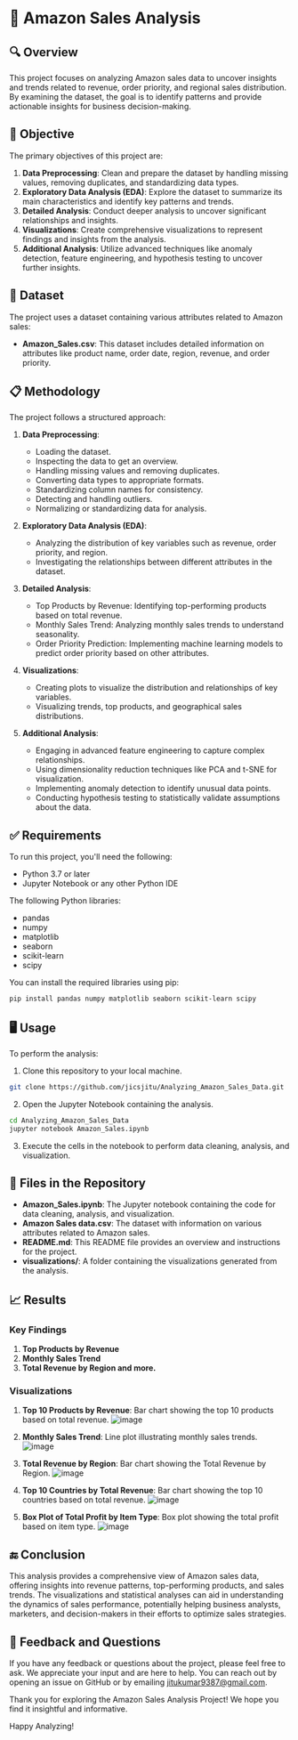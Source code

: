 # 🛒 Amazon Sales Analysis

## 🔍 Overview

This project focuses on analyzing Amazon sales data to uncover insights and trends related to revenue, order priority, and regional sales distribution. By examining the dataset, the goal is to identify patterns and provide actionable insights for business decision-making.

## 📝 Objective

The primary objectives of this project are:

1. **Data Preprocessing**: Clean and prepare the dataset by handling missing values, removing duplicates, and standardizing data types.
2. **Exploratory Data Analysis (EDA)**: Explore the dataset to summarize its main characteristics and identify key patterns and trends.
3. **Detailed Analysis**: Conduct deeper analysis to uncover significant relationships and insights.
4. **Visualizations**: Create comprehensive visualizations to represent findings and insights from the analysis.
5. **Additional Analysis**: Utilize advanced techniques like anomaly detection, feature engineering, and hypothesis testing to uncover further insights.

## 📄 Dataset

The project uses a dataset containing various attributes related to Amazon sales:

- **Amazon_Sales.csv**: This dataset includes detailed information on attributes like product name, order date, region, revenue, and order priority.

## 📋 Methodology

The project follows a structured approach:

1. **Data Preprocessing**:

   - Loading the dataset.
   - Inspecting the data to get an overview.
   - Handling missing values and removing duplicates.
   - Converting data types to appropriate formats.
   - Standardizing column names for consistency.
   - Detecting and handling outliers.
   - Normalizing or standardizing data for analysis.

2. **Exploratory Data Analysis (EDA)**:

   - Analyzing the distribution of key variables such as revenue, order priority, and region.
   - Investigating the relationships between different attributes in the dataset.

3. **Detailed Analysis**:

   - Top Products by Revenue: Identifying top-performing products based on total revenue.
   - Monthly Sales Trend: Analyzing monthly sales trends to understand seasonality.
   - Order Priority Prediction: Implementing machine learning models to predict order priority based on other attributes.

4. **Visualizations**:

   - Creating plots to visualize the distribution and relationships of key variables.
   - Visualizing trends, top products, and geographical sales distributions.

5. **Additional Analysis**:

   - Engaging in advanced feature engineering to capture complex relationships.
   - Using dimensionality reduction techniques like PCA and t-SNE for visualization.
   - Implementing anomaly detection to identify unusual data points.
   - Conducting hypothesis testing to statistically validate assumptions about the data.

## ✅ Requirements

To run this project, you'll need the following:

- Python 3.7 or later
- Jupyter Notebook or any other Python IDE

The following Python libraries:

- pandas
- numpy
- matplotlib
- seaborn
- scikit-learn
- scipy

You can install the required libraries using pip:

```bash
pip install pandas numpy matplotlib seaborn scikit-learn scipy
```

## 🖥️ Usage

To perform the analysis:

1. Clone this repository to your local machine.

```bash
git clone https://github.com/jicsjitu/Analyzing_Amazon_Sales_Data.git
```

2. Open the Jupyter Notebook containing the analysis.

```bash
cd Analyzing_Amazon_Sales_Data
jupyter notebook Amazon_Sales.ipynb
```

3. Execute the cells in the notebook to perform data cleaning, analysis, and visualization.

## 📁 Files in the Repository

- **Amazon_Sales.ipynb**: The Jupyter notebook containing the code for data cleaning, analysis, and visualization.
- **Amazon Sales data.csv**: The dataset with information on various attributes related to Amazon sales.
- **README.md**: This README file provides an overview and instructions for the project.
- **visualizations/**: A folder containing the visualizations generated from the analysis.

## 📈 Results

### Key Findings

1. **Top Products by Revenue**
2. **Monthly Sales Trend**
3. **Total Revenue by Region and more.**

### Visualizations

1. **Top 10 Products by Revenue**: Bar chart showing the top 10 products based on total revenue.
   ![image](https://github.com/jicsjitu/Analyzing_Amazon_Sales_Data/assets/162569175/1825cb07-fd4c-4519-94de-fe29d0c645dc)

2. **Monthly Sales Trend**: Line plot illustrating monthly sales trends.
![image](https://github.com/jicsjitu/Analyzing_Amazon_Sales_Data/assets/162569175/f4ef1c7b-c23d-4c63-be30-4fb744c46945)

3. **Total Revenue by Region**: Bar chart showing the Total Revenue by Region.
   ![image](https://github.com/jicsjitu/Analyzing_Amazon_Sales_Data/assets/162569175/c662d2ed-fedb-4231-8e90-f5402f292e7b)

4. **Top 10 Countries by Total Revenue**: Bar chart showing the top 10 countries based on total revenue.
![image](https://github.com/jicsjitu/Analyzing_Amazon_Sales_Data/assets/162569175/ea829fcf-e552-44bb-bb2b-8c607a0f1a97)

5. **Box Plot of Total Profit by Item Type**: Box plot showing the total profit based on item type.
![image](https://github.com/jicsjitu/Analyzing_Amazon_Sales_Data/assets/162569175/fd773bf2-4606-45ab-b1b0-1680fb532ef9)

## 🔚 Conclusion

This analysis provides a comprehensive view of Amazon sales data, offering insights into revenue patterns, top-performing products, and sales trends. The visualizations and statistical analyses can aid in understanding the dynamics of sales performance, potentially helping business analysts, marketers, and decision-makers in their efforts to optimize sales strategies.

## 💬 Feedback and Questions

If you have any feedback or questions about the project, please feel free to ask. We appreciate your input and are here to help. You can reach out by opening an issue on GitHub or by emailing [jitukumar9387@gmail.com](mailto:nilayghosh901@gmail.com).

Thank you for exploring the Amazon Sales Analysis Project! We hope you find it insightful and informative.

Happy Analyzing!
